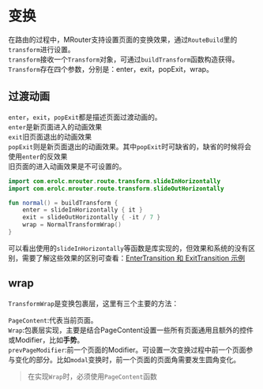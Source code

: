 # 变换
在路由的过程中，MRouter支持设置页面的变换效果，通过`RouteBuild`里的`transform`进行设置。<br>
`transform`接收一个`Transform`对象，可通过`buildTransform`函数构造获得。`Transform`存在四个参数，分别是：enter，exit，popExit，wrap。

## 过渡动画
`enter`，`exit`，`popExit`都是描述页面过渡动画的。<br>
`enter`是新页面进入的动画效果<br>
`exit`旧页面退出的动画效果<br>
`popExit`则是新页面退出的动画效果。其中`popExit`时可缺省的，缺省的时候将会使用`enter`的反效果<br>
旧页面的进入动画效果是不可设置的。
```kotlin
import com.erolc.mrouter.route.transform.slideInHorizontally
import com.erolc.mrouter.route.transform.slideOutHorizontally

fun normal() = buildTransform {
    enter = slideInHorizontally { it }
    exit = slideOutHorizontally { -it / 7 }
    wrap = NormalTransformWrap()
}
```
可以看出使用的`slideInHorizontally`等函数是库实现的，但效果和系统的没有区别，需要了解这些效果的区别可查看：[EnterTransition 和 ExitTransition 示例](https://developer.android.google.cn/develop/ui/compose/animation/composables-modifiers?hl=zh-cn#enter-exit-transition)
## wrap
`TransformWrap`是变换包裹层，这里有三个主要的方法：

`PageContent`:代表当前页面。<br>
`Wrap`:包裹层实现，主要是结合PageContent设置一些所有页面通用且额外的控件或Modifier，比如**手势**。<br>
`prevPageModifier`:前一个页面的Modifier。可设置一次变换过程中前一个页面参与变化的部分。比如`modal`变换时，前一个页面的页面角需要发生圆角变化。

> 在实现`Wrap`时，必须使用`PageContent`函数
